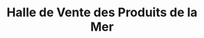 ---
title: "Halle de Vente des Produits de la Mer"
url: /le-carbet/halle-de-vente-des-produits-de-la-mer/
shop: fruits de mer
---